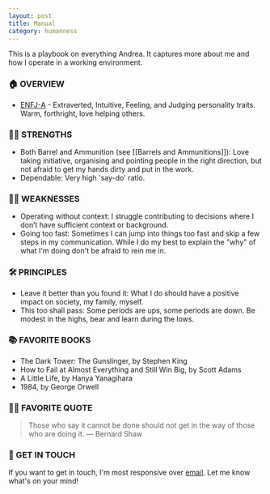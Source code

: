 ```yaml
---
layout: post
title: Manual
category: humanness
---
```


This is a playbook on everything Andrea. It captures more about me and how I operate in a working environment.

### 🏠 OVERVIEW

- [ENFJ-A](https://www.16personalities.com/enfj-personality) - Extraverted, Intuitive, Feeling, and Judging personality traits. Warm, forthright, love helping others.

### 👍🏼 STRENGTHS

- Both Barrel and Ammunition (see [[Barrels and Ammunitions]]): Love taking initiative, organising and pointing people in the right direction, but not afraid to get my hands dirty and put in the work.
- Dependable: Very high 'say-do' ratio.

### 👎🏼 WEAKNESSES

- Operating without context: I struggle contributing to decisions where I don’t have sufficient context or background.
- Going too fast: Sometimes I can jump into things too fast and skip a few steps in my communication. While I do my best to explain the "why" of what I'm doing don't be afraid to rein me in.

### 🛠 PRINCIPLES

- Leave it better than you found it: What I do should have a positive impact on society, my family, myself.
- This too shall pass: Some periods are ups, some periods are down. Be modest in the highs, bear and learn during the lows.
 
### 📚 FAVORITE BOOKS

- The Dark Tower: The Gunslinger, by Stephen King
- How to Fail at Almost Everything and Still Win Big, by Scott Adams
- A Little Life, by Hanya Yanagihara
- 1984, by George Orwell

### 🙏🏼 FAVORITE QUOTE

<blockquote>Those who say it cannot be done should not get in the way of those who are doing it. — Bernard Shaw</blockquote>

### 📲 GET IN TOUCH

If you want to get in touch, I'm most responsive over [email](mailto:andrea@dellacorte.me). Let me know what's on your mind!
